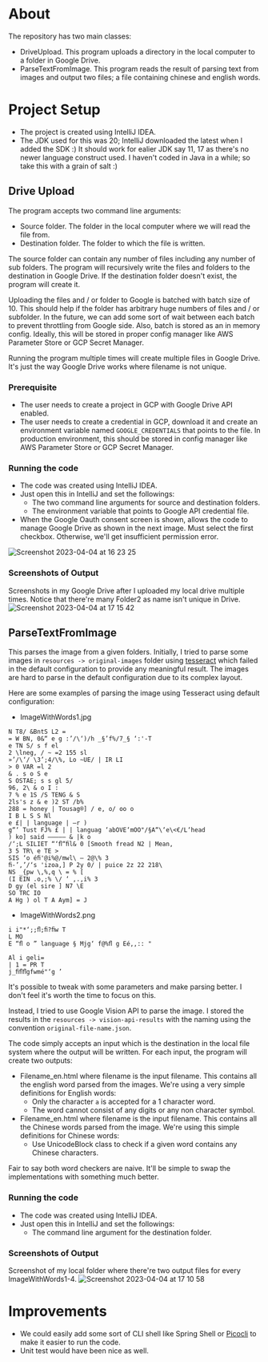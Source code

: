 # About
The repository has two main classes:
- DriveUpload. This program uploads a directory in the local computer to a folder in Google Drive. 
- ParseTextFromImage. This program reads the result of parsing text from images and output two files; a file containing chinese and english words.

# Project Setup
- The project is created using IntelliJ IDEA.
- The JDK used for this was 20; IntelliJ downloaded the latest when I added the SDK :) It should work for ealier JDK say 11, 17 as there's no newer language construct used. I haven't coded in Java in a while; so take this with a grain of salt :)

## Drive Upload
The program accepts two command line arguments:
- Source folder. The folder in the local computer where we will read the file from.
- Destination folder. The folder to which the file is written.

The source folder can contain any number of files including any number of sub folders. The program will recursively write the files and folders to the destination in Google Drive. If the destination folder doesn't exist, the program will create it.

Uploading the files and / or folder to Google is batched with batch size of 10. This should help if the folder has arbitrary huge numbers of files and / or subfolder. In the future, we can add some sort of wait between each batch to prevent throttling from Google side. Also, batch is stored as an in memory config. Ideally, this will be stored in proper config manager like AWS Parameter Store or GCP Secret Manager.

Running the program multiple times will create multiple files in Google Drive. It's just the way Google Drive works where filename is not unique.

### Prerequisite
- The user needs to create a project in GCP with Google Drive API enabled.
- The user needs to create a credential in GCP, download it and create an environment variable named `GOOGLE_CREDENTIALS` that points to the file. In production environment, this should be stored in config manager like AWS Parameter Store or GCP Secret Manager.

### Running the code
- The code was created using IntelliJ IDEA.
- Just open this in IntelliJ and set the followings:
  - The two command line arguments for source and destination folders.
  - The environment variable that points to Google API credential file.
- When the Google Oauth consent screen is shown, allows the code to manage Google Drive as shown in the next image. Must select the first checkbox. Otherwise, we'll get insufficient permission error.

![Screenshot 2023-04-04 at 16 23 25](https://user-images.githubusercontent.com/2534953/229761108-7d168cf3-1249-4f3d-8349-140c8acaa25d.png)

### Screenshots of Output
Screenshots in my Google Drive after I uploaded my local drive multiple times. Notice that there're many Folder2 as name isn't unique in Drive.
![Screenshot 2023-04-04 at 17 15 42](https://user-images.githubusercontent.com/2534953/229761497-ef4b7005-f348-4059-bc3e-7a037af053d3.png)

## ParseTextFromImage
This parses the image from a given folders. Initially, I tried to parse some images in `resources -> original-images` folder using [tesseract](https://github.com/tesseract-ocr/tesseract) which failed in the default configuration to provide any meaningful result. The images are hard to parse in the default configuration due to its complex layout.

Here are some examples of parsing the image using Tesseract using default configuration:
- ImageWithWords1.jpg
```
N T8/ &BntS L2 =
= W BN, 0&“ e g :’/\‘)/h _§’f%/7_§ ‘:'-T
e TN S/ s f el
2 \lneg, / ~ =2 155 sl
»’/\‘/ \3’;4/\%, Lo ~UE/ | IR LI
> 0 VAR =l 2
& . s o S e
S OSTAE; s s gl 5/
96, 2\ & o I :
7 % e 1S /S TENG & S
2ls's z & e )2 ST /b%
288 = honey | Tousag®] / e, o/ oo o
I B L S S Nl
e £| | language | —r )
g“‘ Tust FJ% £ | | languag ‘abOVE‘mOO"/§A“\‘e\<€/L‘head
) ko] said ————— & |k o
/‘;L SILIET “‘ﬂ“ﬁl& 0 [Smooth fread N2 | Mean,
3 5 TR\ e TE >
SIS ‘o éﬁ'@i%@/mwl\ — 2@\% 3
ﬁ-’,’/‘s 'izoa,] P 2y 0/ | puice 2z 22 218\
NS _{pw \,%,q \ = % [
(I EIN .o,;% \/ ‘ ,.,i% 3
D gy (el sire ] N7 \E
SO TRC IO
A Hg ) ol T A Aym] = J
```
- ImageWithWords2.png
```
i i"*‘;;ﬂ;ﬁ?ﬁw T
L MO
E “ﬂ o ” language § Mjg‘ f@%ﬂ g Eé,,:: "

Al i geli=
| 1 = PR T
j_ﬁﬂﬂgfwmé"‘g ’
```

It's possible to tweak with some parameters and make parsing better. I don't feel it's worth the time to focus on this. 

Instead, I tried to use Google Vision API to parse the image. I stored the results in the `resources -> vision-api-results` with the naming using the convention `original-file-name.json`.

The code simply accepts an input which is the destination in the local file system where the output will be written. For each input, the program will create two outputs:
- Filename_en.html where filename is the input filename. This contains all the english word parsed from the images. We're using a very simple definitions for English words:
  - Only the character `a` is accepted for a 1 character word.
  - The word cannot consist of any digits or any non character symbol.
- Filename_en.html where filename is the input filename. This contains all the Chinese words parsed from the image. We're using this simple definitions for Chinese words:
  - Use UnicodeBlock class to check if a given word contains any Chinese characters.

Fair to say both word checkers are naive. It'll be simple to swap the implementations with something much better.

### Running the code
- The code was created using IntelliJ IDEA.
- Just open this in IntelliJ and set the followings:
    - The command line argument for the destination folder.

### Screenshots of Output
Screenshot of my local folder where there're two output files for every ImageWithWords1-4.
![Screenshot 2023-04-04 at 17 10 58](https://user-images.githubusercontent.com/2534953/229761765-7ce72c09-8bc4-425a-b875-c95cf7a5fbe5.png)


# Improvements
- We could easily add some sort of CLI shell like Spring Shell or [Picocli](https://picocli.info/) to make it easier to run the code.
- Unit test would have been nice as well.